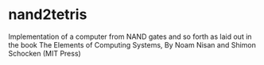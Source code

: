 # nand2tetris
Implementation of a computer from NAND gates and so forth as laid out in the book The Elements of Computing Systems, By Noam Nisan and Shimon Schocken (MIT Press)
